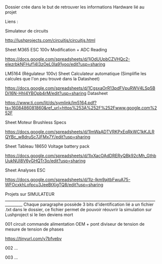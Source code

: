 Dossier crée dans le but de retrouver les informations Hardware lié au projet 

Liens :

Simulateur de circuits 

http://lushprojects.com/circuitjs/circuitjs.html

Sheet M365 ESC 100v Modification + ADC Reading

https://docs.google.com/spreadsheets/d/1jOdUUpbCZVHQc2-eIezrbkNFHuf14I3zOeL0la91yoo/edit?usp=sharing

LM5164 (Régulateur 100v)
Sheet Calculateur automatique (Simplifie les calcules que l'on peu trouvé dans la Datasheet)

https://docs.google.com/spreadsheets/d/1CgsxaOrR13pdFVpuRWV4LSp5BDi16N-HhI4YBOpb4rM/edit?usp=sharing
Datasheet

https://www.ti.com/lit/ds/symlink/lm5164.pdf?ts=1608486081860&ref_url=https%253A%252F%252Fwww.google.com%252F

Sheet Moteur Brushless Specs 

https://docs.google.com/spreadsheets/d/1lmWaADTVRKPxEqRkWC1kKJLRQYBc_w8druSc7JFMx7Y/edit?usp=sharing

Sheet Tableau 18650 Voltage battery pack

https://docs.google.com/spreadsheets/d/1IxXacOAdDRERyQBk92cMh_GthbUukNUl8V6yGHQTr3o/edit?usp=sharing

Sheet Analyses ESC

https://docs.google.com/spreadsheets/d/1lz-Ikm9ajtbFwuA75-WFOcxkhLofpcu3JeeBtXigTQ8/edit?usp=sharing







Projets sur SIMULATEUR _______________________________________________________________________________________
Chaque paragraphe possède 3 bits d'identification lié a un fichier .txt dans le dossier, ce fichier permet de pouvoir réouvrir la simulation sur Lushproject si le lien deviens mort

001 circuit commande alimentation OEM + pont diviseur de tension de mesure de tension de phases

https://tinyurl.com/y7bfvebv

002 ...

003 ...
